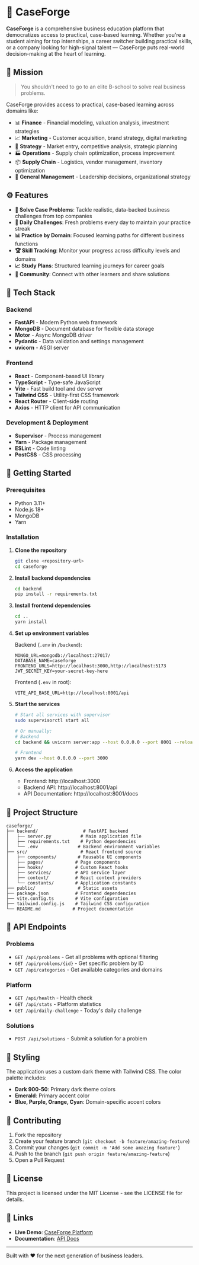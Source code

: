 # 🧠 CaseForge

**CaseForge** is a comprehensive business education platform that democratizes access to practical, case-based learning. Whether you're a student aiming for top internships, a career switcher building practical skills, or a company looking for high-signal talent — CaseForge puts real-world decision-making at the heart of learning.

## 🎯 Mission

> You shouldn't need to go to an elite B-school to solve real business problems.

CaseForge provides access to practical, case-based learning across domains like:

- 📊 **Finance** - Financial modeling, valuation analysis, investment strategies
- 📈 **Marketing** - Customer acquisition, brand strategy, digital marketing
- 🧠 **Strategy** - Market entry, competitive analysis, strategic planning  
- 🏭 **Operations** - Supply chain optimization, process improvement
- 📦 **Supply Chain** - Logistics, vendor management, inventory optimization
- 💼 **General Management** - Leadership decisions, organizational strategy

## ⚙️ Features

- **📝 Solve Case Problems**: Tackle realistic, data-backed business challenges from top companies
- **🎯 Daily Challenges**: Fresh problems every day to maintain your practice streak
- **📊 Practice by Domain**: Focused learning paths for different business functions
- **🏆 Skill Tracking**: Monitor your progress across difficulty levels and domains
- **📈 Study Plans**: Structured learning journeys for career goals
- **🌟 Community**: Connect with other learners and share solutions

## 🔧 Tech Stack

### Backend
- **FastAPI** - Modern Python web framework
- **MongoDB** - Document database for flexible data storage
- **Motor** - Async MongoDB driver
- **Pydantic** - Data validation and settings management
- **uvicorn** - ASGI server

### Frontend  
- **React** - Component-based UI library
- **TypeScript** - Type-safe JavaScript
- **Vite** - Fast build tool and dev server
- **Tailwind CSS** - Utility-first CSS framework
- **React Router** - Client-side routing
- **Axios** - HTTP client for API communication

### Development & Deployment
- **Supervisor** - Process management
- **Yarn** - Package management
- **ESLint** - Code linting
- **PostCSS** - CSS processing

## 🚀 Getting Started

### Prerequisites
- Python 3.11+
- Node.js 18+
- MongoDB
- Yarn

### Installation

1. **Clone the repository**
   ```bash
   git clone <repository-url>
   cd caseforge
   ```

2. **Install backend dependencies**
   ```bash
   cd backend
   pip install -r requirements.txt
   ```

3. **Install frontend dependencies**
   ```bash
   cd ..
   yarn install
   ```

4. **Set up environment variables**
   
   Backend (`.env` in `/backend`):
   ```env
   MONGO_URL=mongodb://localhost:27017/
   DATABASE_NAME=caseforge
   FRONTEND_URLS=http://localhost:3000,http://localhost:5173
   JWT_SECRET_KEY=your-secret-key-here
   ```
   
   Frontend (`.env` in root):
   ```env
   VITE_API_BASE_URL=http://localhost:8001/api
   ```

5. **Start the services**
   ```bash
   # Start all services with supervisor
   sudo supervisorctl start all
   
   # Or manually:
   # Backend
   cd backend && uvicorn server:app --host 0.0.0.0 --port 8001 --reload
   
   # Frontend  
   yarn dev --host 0.0.0.0 --port 3000
   ```

6. **Access the application**
   - Frontend: http://localhost:3000
   - Backend API: http://localhost:8001/api
   - API Documentation: http://localhost:8001/docs

## 📁 Project Structure

```
caseforge/
├── backend/                 # FastAPI backend
│   ├── server.py           # Main application file
│   ├── requirements.txt    # Python dependencies
│   └── .env               # Backend environment variables
├── src/                    # React frontend source
│   ├── components/        # Reusable UI components
│   ├── pages/            # Page components
│   ├── hooks/            # Custom React hooks
│   ├── services/         # API service layer
│   ├── context/          # React context providers
│   └── constants/        # Application constants
├── public/                # Static assets
├── package.json          # Frontend dependencies
├── vite.config.ts        # Vite configuration
├── tailwind.config.js    # Tailwind CSS configuration
└── README.md            # Project documentation
```

## 🧪 API Endpoints

### Problems
- `GET /api/problems` - Get all problems with optional filtering
- `GET /api/problems/{id}` - Get specific problem by ID
- `GET /api/categories` - Get available categories and domains

### Platform
- `GET /api/health` - Health check
- `GET /api/stats` - Platform statistics
- `GET /api/daily-challenge` - Today's daily challenge

### Solutions
- `POST /api/solutions` - Submit a solution for a problem

## 🎨 Styling

The application uses a custom dark theme with Tailwind CSS. The color palette includes:

- **Dark 900-50**: Primary dark theme colors
- **Emerald**: Primary accent color
- **Blue, Purple, Orange, Cyan**: Domain-specific accent colors

## 🤝 Contributing

1. Fork the repository
2. Create your feature branch (`git checkout -b feature/amazing-feature`)
3. Commit your changes (`git commit -m 'Add some amazing feature'`)
4. Push to the branch (`git push origin feature/amazing-feature`)
5. Open a Pull Request

## 📄 License

This project is licensed under the MIT License - see the LICENSE file for details.

## 🔗 Links

- **Live Demo**: [CaseForge Platform](https://caseforge911.vercel.app)
- **Documentation**: [API Docs](http://localhost:8001/docs)

---

Built with ❤️ for the next generation of business leaders.